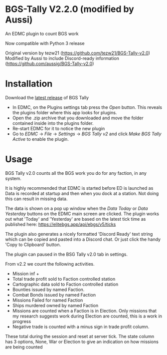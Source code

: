 # BGS-Tally V2.2.0 (modified by Aussi)

An EDMC plugin to count BGS work

Now compatible with Python 3 release

Original version by tezw21 (https://github.com/tezw21/BGS-Tally-v2.0)
Modified by Aussi to include Discord-ready information (https://github.com/aussig/BGS-Tally-v2.0)


# Installation

Download the [latest release](https://github.com/aussig/BGS-Tally-v2.0/releases/) of BGS Tally
 - In EDMC, on the Plugins settings tab press the _Open_ button. This reveals the plugins folder where this app looks for plugins.
 - Open the .zip archive that you downloaded and move the folder contained inside into the plugins folder.
 - Re-start EDMC for it to notice the new plugin
 - Go to _EDMC_ -> _File_ -> _Settings_ -> _BGS Tally v2_ and click _Make BGS Tally Active_ to enable the plugin.


# Usage

BGS Tally v2.0 counts all the BGS work you do for any faction, in any system. 

It is highly recommended that EDMC is started before ED is launched as Data is recorded at startup and then when you dock at a station. Not doing this can result in missing data.

The data is shown on a pop up window when the _Data Today_ or _Data Yesterday_ buttons on the EDMC main screen are clicked. The plugin works out what 'Today' and 'Yesterday' are based on the latest tick time as published here: https://elitebgs.app/api/ebgs/v5/ticks

The plugin also generates a nicely formatted 'Discord Ready' text string which can be copied and pasted into a Discord chat. Or just click the handy 'Copy to Clipboard' button.

The plugin can paused in the BSG Tally v2.0 tab in settings.

From v2.2 we count the following activities. 
- Mission inf +
- Total trade profit sold to Faction controlled station
- Cartographic data sold to Faction controlled station
- Bounties issued by named Faction.
- Combat Bonds issued by named Faction
- Missions Failed for named Faction
- Ships murdered owned by named Faction
- Missions are counted when a Faction is in Election. Only missions that my research suggests work during Election are counted, this is a work in progress
- Negative trade is counted with a minus sign in trade profit column.

These total during the session and reset at server tick.
The state column has 3 options, None, War or Election to give an indication on how missions are being counted
